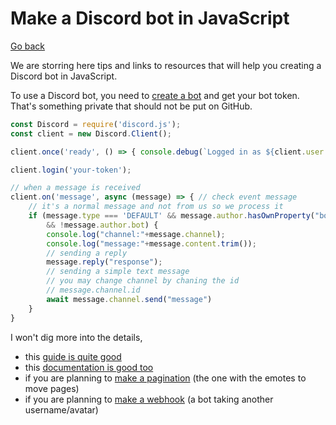 # Make a Discord bot in JavaScript

[Go back](..#discord)

We are storring here tips and links to resources that will help you creating a Discord bot in JavaScript. 

To use a Discord bot, you need to [create a bot](https://discord.com/developers/applications/me) and get your bot token. That's something private that should not be put on GitHub.

```js
const Discord = require('discord.js');
const client = new Discord.Client();

client.once('ready', () => { console.debug(`Logged in as ${client.user.tag}!`) });

client.login('your-token');

// when a message is received
client.on('message', async (message) => { // check event message
    // it's a normal message and not from us so we process it
    if (message.type === 'DEFAULT' && message.author.hasOwnProperty("bot")
        && !message.author.bot) {
        console.log("channel:"+message.channel);
        console.log("message:"+message.content.trim());
        // sending a reply
        message.reply("response");
        // sending a simple text message
        // you may change channel by chaning the id
        // message.channel.id
        await message.channel.send("message")
    }
}
```

I won't dig more into the details,

* this [guide is quite good](https://discordjs.guide/#before-you-begin)
* this [documentation is good too](https://discord.js.org/#/docs/main/stable/general/welcome)
* if you are planning to [make a pagination](https://github.com/gazmull/discord-paginationembed#readme) (the one with the emotes to move pages)
* if you are planning to [make a webhook](webhook.md) (a bot taking another username/avatar)